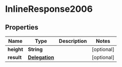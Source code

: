 
# InlineResponse2006

## Properties
Name | Type | Description | Notes
------------ | ------------- | ------------- | -------------
**height** | **String** |  |  [optional]
**result** | [**Delegation**](Delegation.md) |  |  [optional]



